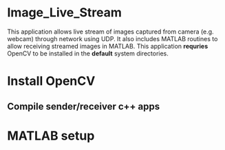 # Image_Live_Stream
This application allows live stream of images captured from camera (e.g. webcam) through network using UDP. It also includes MATLAB routines to allow receiving streamed images in MATLAB. This application **requries** OpenCV to be installed in the **default** system directories.

# Install OpenCV

## Compile sender/receiver c++ apps

# MATLAB setup

